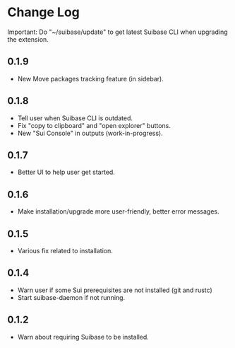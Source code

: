 # Change Log

Important:
  Do "~/suibase/update" to get latest Suibase CLI when upgrading the extension.

## 0.1.9
  - New Move packages tracking feature (in sidebar).

## 0.1.8
  - Tell user when Suibase CLI is outdated.
  - Fix "copy to clipboard" and "open explorer" buttons.
  - New "Sui Console" in outputs (work-in-progress).

## 0.1.7
  - Better UI to help user get started.

## 0.1.6
  - Make installation/upgrade more user-friendly, better error messages.

## 0.1.5
  - Various fix related to installation.

## 0.1.4
  - Warn user if some Sui prerequisites are not installed (git and rustc)
  - Start suibase-daemon if not running.

## 0.1.2
  - Warn about requiring Suibase to be installed.

